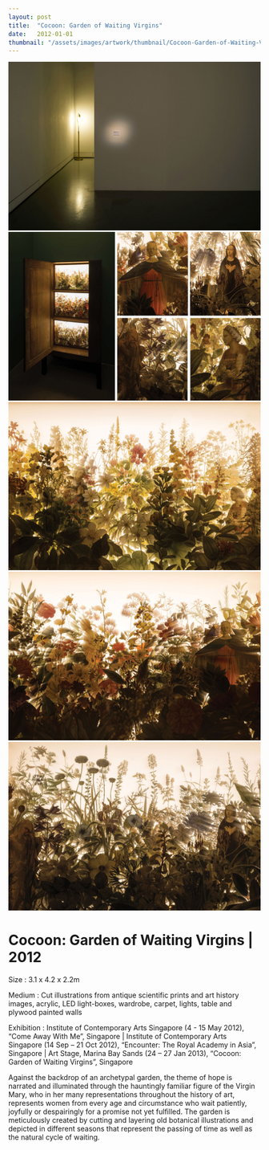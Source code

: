 ```yaml
---
layout: post
title:  "Cocoon: Garden of Waiting Virgins"
date:   2012-01-01
thumbnail: "/assets/images/artwork/thumbnail/Cocoon-Garden-of-Waiting-Virgins-2012.jpg"
---
```


![My image Name](/assets/images/artwork/Cocoon-Garden-of-Waiting-Virgins_01.jpg)
![My image Name](/assets/images/artwork/Cocoon-Garden-of-Waiting-Virgins_02.jpg)
![My image Name](/assets/images/artwork/Cocoon-Garden-of-Waiting-Virgins_03.jpg)
![My image Name](/assets/images/artwork/Cocoon-Garden-of-Waiting-Virgins_04.jpg)
![My image Name](/assets/images/artwork/Cocoon-Garden-of-Waiting-Virgins_05.jpg)

# Cocoon: Garden of Waiting Virgins | 2012

Size
: 3.1 x 4.2 x 2.2m

Medium
: Cut illustrations from antique scientific prints and art history images, acrylic, LED light-boxes, wardrobe, carpet, lights, table and plywood painted walls

Exhibition
: Institute of Contemporary Arts Singapore (4 - 15 May 2012), “Come Away With Me”, Singapore
| Institute of Contemporary Arts Singapore (14 Sep – 21 Oct 2012), “Encounter: The Royal Academy in Asia”, Singapore
| Art Stage, Marina Bay Sands (24 – 27 Jan 2013), “Cocoon: Garden of Waiting Virgins”, Singapore

Against the backdrop of an archetypal garden, the theme of hope is narrated and illuminated through the hauntingly familiar figure of the Virgin Mary, who in her many representations throughout the history of art, represents women from every age and circumstance who wait patiently, joyfully or despairingly for a promise not yet fulfilled.  The garden is meticulously created by cutting and layering old botanical illustrations and depicted in different seasons that represent the passing of time as well as the natural cycle of waiting.